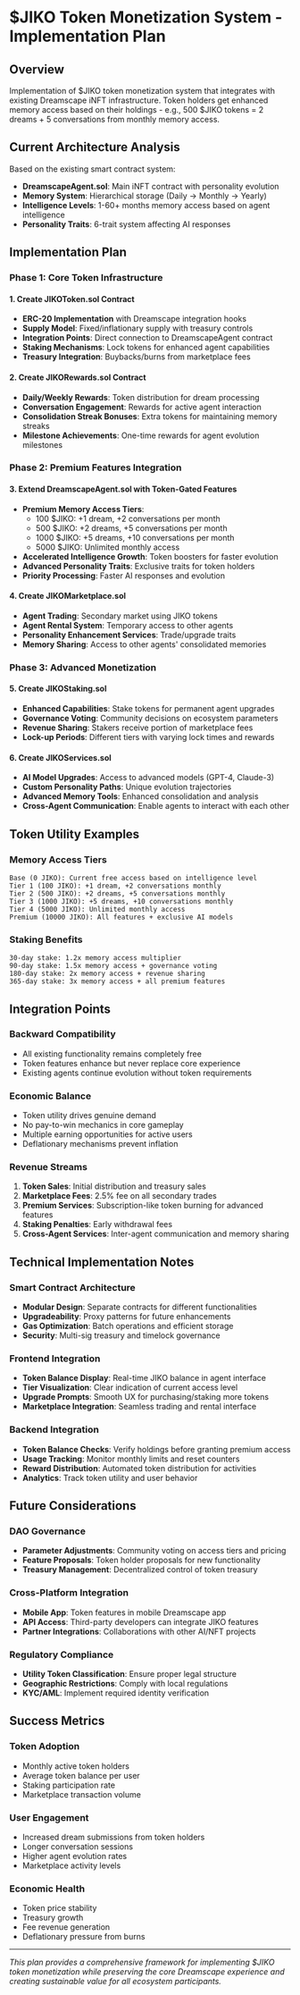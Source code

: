 # $JIKO Token Monetization System - Implementation Plan

## Overview
Implementation of $JIKO token monetization system that integrates with existing Dreamscape iNFT infrastructure. Token holders get enhanced memory access based on their holdings - e.g., 500 $JIKO tokens = 2 dreams + 5 conversations from monthly memory access.

## Current Architecture Analysis
Based on the existing smart contract system:
- **DreamscapeAgent.sol**: Main iNFT contract with personality evolution
- **Memory System**: Hierarchical storage (Daily → Monthly → Yearly)
- **Intelligence Levels**: 1-60+ months memory access based on agent intelligence
- **Personality Traits**: 6-trait system affecting AI responses

## Implementation Plan

### Phase 1: Core Token Infrastructure

#### 1. Create JIKOToken.sol Contract
- **ERC-20 Implementation** with Dreamscape integration hooks
- **Supply Model**: Fixed/inflationary supply with treasury controls
- **Integration Points**: Direct connection to DreamscapeAgent contract
- **Staking Mechanisms**: Lock tokens for enhanced agent capabilities
- **Treasury Integration**: Buybacks/burns from marketplace fees

#### 2. Create JIKORewards.sol Contract
- **Daily/Weekly Rewards**: Token distribution for dream processing
- **Conversation Engagement**: Rewards for active agent interaction
- **Consolidation Streak Bonuses**: Extra tokens for maintaining memory streaks
- **Milestone Achievements**: One-time rewards for agent evolution milestones

### Phase 2: Premium Features Integration

#### 3. Extend DreamscapeAgent.sol with Token-Gated Features
- **Premium Memory Access Tiers**:
  - 100 $JIKO: +1 dream, +2 conversations per month
  - 500 $JIKO: +2 dreams, +5 conversations per month
  - 1000 $JIKO: +5 dreams, +10 conversations per month
  - 5000 $JIKO: Unlimited monthly access
- **Accelerated Intelligence Growth**: Token boosters for faster evolution
- **Advanced Personality Traits**: Exclusive traits for token holders
- **Priority Processing**: Faster AI responses and evolution

#### 4. Create JIKOMarketplace.sol
- **Agent Trading**: Secondary market using JIKO tokens
- **Agent Rental System**: Temporary access to other agents
- **Personality Enhancement Services**: Trade/upgrade traits
- **Memory Sharing**: Access to other agents' consolidated memories

### Phase 3: Advanced Monetization

#### 5. Create JIKOStaking.sol
- **Enhanced Capabilities**: Stake tokens for permanent agent upgrades
- **Governance Voting**: Community decisions on ecosystem parameters
- **Revenue Sharing**: Stakers receive portion of marketplace fees
- **Lock-up Periods**: Different tiers with varying lock times and rewards

#### 6. Create JIKOServices.sol
- **AI Model Upgrades**: Access to advanced models (GPT-4, Claude-3)
- **Custom Personality Paths**: Unique evolution trajectories
- **Advanced Memory Tools**: Enhanced consolidation and analysis
- **Cross-Agent Communication**: Enable agents to interact with each other

## Token Utility Examples

### Memory Access Tiers
```
Base (0 JIKO): Current free access based on intelligence level
Tier 1 (100 JIKO): +1 dream, +2 conversations monthly
Tier 2 (500 JIKO): +2 dreams, +5 conversations monthly  
Tier 3 (1000 JIKO): +5 dreams, +10 conversations monthly
Tier 4 (5000 JIKO): Unlimited monthly access
Premium (10000 JIKO): All features + exclusive AI models
```

### Staking Benefits
```
30-day stake: 1.2x memory access multiplier
90-day stake: 1.5x memory access + governance voting
180-day stake: 2x memory access + revenue sharing
365-day stake: 3x memory access + all premium features
```

## Integration Points

### Backward Compatibility
- All existing functionality remains completely free
- Token features enhance but never replace core experience
- Existing agents continue evolution without token requirements

### Economic Balance
- Token utility drives genuine demand
- No pay-to-win mechanics in core gameplay
- Multiple earning opportunities for active users
- Deflationary mechanisms prevent inflation

### Revenue Streams
1. **Token Sales**: Initial distribution and treasury sales
2. **Marketplace Fees**: 2.5% fee on all secondary trades
3. **Premium Services**: Subscription-like token burning for advanced features
4. **Staking Penalties**: Early withdrawal fees
5. **Cross-Agent Services**: Inter-agent communication and memory sharing

## Technical Implementation Notes

### Smart Contract Architecture
- **Modular Design**: Separate contracts for different functionalities
- **Upgradeability**: Proxy patterns for future enhancements
- **Gas Optimization**: Batch operations and efficient storage
- **Security**: Multi-sig treasury and timelock governance

### Frontend Integration
- **Token Balance Display**: Real-time JIKO balance in agent interface
- **Tier Visualization**: Clear indication of current access level
- **Upgrade Prompts**: Smooth UX for purchasing/staking more tokens
- **Marketplace Integration**: Seamless trading and rental interface

### Backend Integration
- **Token Balance Checks**: Verify holdings before granting premium access
- **Usage Tracking**: Monitor monthly limits and reset counters
- **Reward Distribution**: Automated token distribution for activities
- **Analytics**: Track token utility and user behavior

## Future Considerations

### DAO Governance
- **Parameter Adjustments**: Community voting on access tiers and pricing
- **Feature Proposals**: Token holder proposals for new functionality
- **Treasury Management**: Decentralized control of token treasury

### Cross-Platform Integration
- **Mobile App**: Token features in mobile Dreamscape app
- **API Access**: Third-party developers can integrate JIKO features
- **Partner Integrations**: Collaborations with other AI/NFT projects

### Regulatory Compliance
- **Utility Token Classification**: Ensure proper legal structure
- **Geographic Restrictions**: Comply with local regulations
- **KYC/AML**: Implement required identity verification

## Success Metrics

### Token Adoption
- Monthly active token holders
- Average token balance per user
- Staking participation rate
- Marketplace transaction volume

### User Engagement
- Increased dream submissions from token holders
- Longer conversation sessions
- Higher agent evolution rates
- Marketplace activity levels

### Economic Health
- Token price stability
- Treasury growth
- Fee revenue generation
- Deflationary pressure from burns

---

*This plan provides a comprehensive framework for implementing $JIKO token monetization while preserving the core Dreamscape experience and creating sustainable value for all ecosystem participants.*